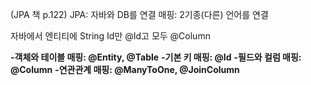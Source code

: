 (JPA 책 p.122)
JPA: 자바와 DB를 연결
매핑: 2기종(다른) 언어를 연결

자바에서 엔티티에 String Id만 @Id고 모두 @Column

**-객체와 테이블 매핑: @Entity, @Table**
**-기본 키 매핑:          @Id**
**-필드와 컬럼 매핑:    @Column**
**-연관관계 매핑:        @ManyToOne, @JoinColumn**
